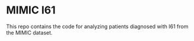 # MIMIC I61
This repo contains the code for analyzing patients diagnosed with I61 from the MIMIC dataset.
